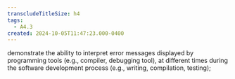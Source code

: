 ```yaml
---
transcludeTitleSize: h4
tags:
  - A4.3
created: 2024-10-05T11:47:23.000-0400
---
```

demonstrate the ability to interpret error messages displayed by programming tools (e.g., compiler, debugging tool), at different times during the software development process (e.g., writing, compilation, testing);
